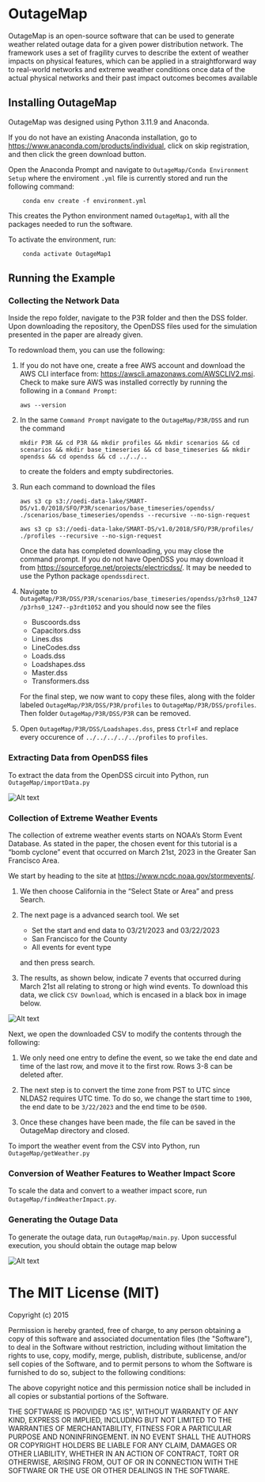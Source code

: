 # OutageMap
OutageMap is an open-source software that can be used to generate weather related outage data for a given power distribution network. The framework uses a set of fragility curves to describe the extent of weather impacts on physical features, which can be applied in a straightforward way to real-world networks and extreme weather conditions once data of the actual physical networks and their past impact outcomes becomes available

## Installing OutageMap
OutageMap was designed using Python 3.11.9 and Anaconda. 

If you do not have an existing Anaconda installation, go to https://www.anaconda.com/products/individual, click on skip registration, and then click the green download button.

Open the Anaconda Prompt and navigate to `OutageMap/Conda Environment Setup` where the enviroment `.yml` file is currently stored and run the following command:
``` shell
	conda env create -f environment.yml
```
This creates the Python environment named `OutageMap1`, with all the packages needed to run the software.

 To activate the environment, run:
``` shell
	conda activate OutageMap1
```
## Running the Example

### Collecting the Network Data
Inside the repo folder, navigate to the P3R folder and then the DSS folder. Upon downloading the repository, the OpenDSS files used for the simulation presented in the paper are already given. 

To redownload them, you can use the following:
1. If you do not have one, create a free AWS account and download the AWS CLI interface from: https://awscli.amazonaws.com/AWSCLIV2.msi. Check to make sure AWS was installed correctly by running the following in a `Command Prompt`:
    ``` shell
    aws --version 
    ```
2. In the same `Command Prompt` navigate to the `OutageMap/P3R/DSS` and run the command 
    ```shell
    mkdir P3R && cd P3R && mkdir profiles && mkdir scenarios && cd scenarios && mkdir base_timeseries && cd base_timeseries && mkdir opendss && cd opendss && cd ../../..
    ```
    to create the folders and empty subdirectories.

3. Run each command to download the files
    ```shell
    aws s3 cp s3://oedi-data-lake/SMART-DS/v1.0/2018/SFO/P3R/scenarios/base_timeseries/opendss/ ./scenarios/base_timeseries/opendss --recursive --no-sign-request
    ```

    ```shell
    aws s3 cp s3://oedi-data-lake/SMART-DS/v1.0/2018/SFO/P3R/profiles/ ./profiles --recursive --no-sign-request
    ```

    Once the data has completed downloading, you may close the command prompt. If you do not have OpenDSS you may download it from https://sourceforge.net/projects/electricdss/. It may be needed to use the Python package `opendssdirect`.

4. Navigate to  `OutageMap/P3R/DSS/P3R/scenarios/base_timeseries/opendss/p3rhs0_1247/p3rhs0_1247--p3rdt1052` and you should now see the files
    -   Buscoords.dss   
    -   Capacitors.dss 
    -	Lines.dss
    -	LineCodes.dss
    -	Loads.dss
    -   Loadshapes.dss
    -   Master.dss
    -	Transformers.dss

    For the final step, we now want to copy these files, along with the folder labeled `OutageMap/P3R/DSS/P3R/profiles` to `OutageMap/P3R/DSS/profiles`. Then folder `OutageMap/P3R/DSS/P3R` can be removed. 

5. Open `OutageMap/P3R/DSS/Loadshapes.dss`, press `Ctrl+F` and replace every occurence of `../../../../../profiles` to `profiles`.

### Extracting Data from OpenDSS files
To extract the data from the OpenDSS circuit into Python, run `OutageMap/importData.py`

![Alt text](imgs/importedPlot.png?raw=true "Title")

### Collection of Extreme Weather Events
The collection of extreme weather events starts on NOAA’s Storm Event Database. As stated in the paper, the chosen event for this tutorial is a “bomb cyclone” event that occurred on March 21st, 2023 in the Greater San Francisco Area. 

We start by heading to the site at https://www.ncdc.noaa.gov/stormevents/. 
1. We then choose California in the “Select State or Area” and press Search. 

2. The next page is a advanced search tool. We set  
    - Set the start and end data to 03/21/2023 and 03/22/2023
    - San Francisco for the County 
    - All events for event type 
    
    and then press search. 

3. The results, as shown below, indicate 7 events that occurred during March 21st all relating to strong or high wind events. To download this data, we click `CSV Download`, which is encased in a black box in image below.

![Alt text](imgs/StormDataResults.png?raw=true "Title")

Next, we open the downloaded CSV to modify the contents through the following:

1. We only need one entry to define the event, so we take the end date and time of the last row, and move it to the first row. Rows 3-8 can be deleted after.

2. The next step is to convert the time zone from PST to UTC since NLDAS2 requires UTC time. To do so, we change the start time to `1900`, the end date to be `3/22/2023` and the end time to be `0500`. 

3. Once these changes have been made, the file can be saved in the OutageMap directory and closed.

To import the weather event from the CSV into Python, run `OutageMap/getWeather.py`

### Conversion of Weather Features to Weather Impact Score
To scale the data and convert to a weather impact score, run `OutageMap/findWeatherImpact.py`. 

### Generating the Outage Data
To generate the outage data, run `OutageMap/main.py`. Upon successful execution, you should obtain the outage map below

![Alt text](imgs/scenario1_outageMapNew.png?raw=true "Title")

The MIT License (MIT)
=====================

Copyright (c) 2015

Permission is hereby granted, free of charge, to any person obtaining a copy
of this software and associated documentation files (the "Software"), to deal
in the Software without restriction, including without limitation the rights
to use, copy, modify, merge, publish, distribute, sublicense, and/or sell
copies of the Software, and to permit persons to whom the Software is
furnished to do so, subject to the following conditions:

The above copyright notice and this permission notice shall be included in all
copies or substantial portions of the Software.

THE SOFTWARE IS PROVIDED "AS IS", WITHOUT WARRANTY OF ANY KIND, EXPRESS OR
IMPLIED, INCLUDING BUT NOT LIMITED TO THE WARRANTIES OF MERCHANTABILITY,
FITNESS FOR A PARTICULAR PURPOSE AND NONINFRINGEMENT. IN NO EVENT SHALL THE
AUTHORS OR COPYRIGHT HOLDERS BE LIABLE FOR ANY CLAIM, DAMAGES OR OTHER
LIABILITY, WHETHER IN AN ACTION OF CONTRACT, TORT OR OTHERWISE, ARISING FROM,
OUT OF OR IN CONNECTION WITH THE SOFTWARE OR THE USE OR OTHER DEALINGS IN THE
SOFTWARE.

<!-- # Code Explanations

## `importData.py`
Line `11` runs the `Master.dss` file to load the circuit. Lines `14-18` acquire the names of all buses, lines, elements, transformers, and loads in the network. Lines `21-26` initialize empty lists that will be used to store the network data.Lines `29-33` loops through all the buses in the network, acquires the data, and adds it to the bus list. Lines `35-64` repeat this process for lines, transformers, and loads. The data that was acquired is specified in the code comments. Lines `66-71` loops through the bus list, assigns the bus data to a node object, and stores the object in a node list. Lines `77-84` loops through line and transformer lists,  assigns the data to a edge object, and stores the object in a edge list. Line `90` creates graph object to represent the network.Lines `95-105` loop through the nodes, adds the nodes to the graph, and then formats the node data into a dictionary. NetworkX does not return a node dictionary with assigned attributes so one is created manually instead. Lines `107-114` loops through the edges, checks if the edge is enabled, and then adds the edge tp the graph along with it's attributes. During this time, the edge vegetation is also determined. Line `117` creates a position mapping for the graph using the bus coordinates. This allows for the physical layout of the network to be displayed. Lines `120-121` plots the graph using labels and arrows. Lines `124` gets the edge list from the graph directly and converts it to a dataframe. Line `125` takes the node dictionary and converts it to a dataframe. Lines`128-129` convert the dataframes to csv files.

### Data Extraction: 
<!-- Lines `19-31` deal with extraction of DSS data from text file formats using re.search function:
-	Bus Data: The readBusData function retrieves the bus name, coordinates, base voltage, and the number of connected nodes from the bus feeder text file.
-	Transformer Data: The readTransformerData function extracts key transformer attributes such as the transformer's name, number of phases, windings, normal high voltage capacity (NormHKVA), winding numbers (Wdg), connection types (ConnType), voltage levels (kV), capacity (kVA), and connected buses from Transformers.dss.
-	Line Code Data: In the readLineCodeData function, parameters such as the line code's name, number of phases, fault rate, resistance matrix (R), reactance matrix (X), capacitance matrix (C), and normal ampacity are parsed from LineCodes.dss.
-	Line Data: The readLineData function extracts information such as the line's name, length, connected buses, number of phases, switch status, enabled status, and the line code from Lines.dss.
-	Load Data: The readLoadData function obtains the load's name, connection type, bus, voltage levels (kV, Vminpu, Vmaxpu), power (kW, kvar), and number of phases from Loads.dss. 

### Organizing Data: 
Lines `36-75` focus on organizing the extracted data into lists for each network component. These lists are then used to construct graph components representing nodes and edges.
-	Node Data: Nodes are created with attributes such as name, voltage, and coordinates, along with geographical data like elevation and vegetation type, which are obtained using HyRiver functions. Elevation data is obtained from HyRiver’s Py3DEP, which utilizes USGS’s 3DEP data. Vegetation data is obtained from HyRiver’s PyGeoHydro, which utilizes the NLCD 2021 for land cover/land use data.
-	Edge Data: Edges represent connections between nodes, incorporating attributes like length, type, elevation and operational status. The midpoint of the edge is used to determine the edge elevation. By averaging the coordinates of two connected nodes, one can utilize the same function for finding the node elevation to find the elevation at the midpoint. -->
<!-- 
### Graph Construction and Visualization: 
The nodes and edges are then aggregated into a graph, specifically the Multi-DiGraph structure, using the Python package NetworkX. This approach allows for detailed attributes to be associated with each node and edge element, facilitating complex network analyses and visualizations. Using ‘nx.draw_networkx’, the graph of the distribution network can be visualized to show the connectivity and layout of network components.

### Exporting Data: 
After visualizing the graph, the last step is to export the data. Although NetworkX allows for the edge list of the graph to be exported directly, the node list must be created manually. To achieve this, as nodes are added to the graph, their information is simultaneously appended to a dictionary called nodeDict. Once the edge and node lists, which contains the attributes for each node and edge, are obtained, they can then be converted to Pandas Dataframes and subsequently exported as CSV files for future use.

## `getWeather.py`
To import the weather event into Python, we utilize the getWeather.py script. The inputs to this script (lines `13-20`) are the node and edge lists, along with the storm event csv file. 

The script is set up so that multiple events can be defined in one csv file, but for the purpose of this tutorial, we only have one event so the loop in lines `27` will only have one iteration. 

Starting from line `27`, we open the csv file and grab the start and end dates and times. Then the loop starting from line `37` loops through each node in the node list. First the coordinates of the node are extracted, then the `getWeatherByCoords` function is called to grab the hourly wind and rain data at the specific coordinate. The wind data is given as uv components and is transformed to wind speed and converted to mph from m/s through line `51-56`.


The next portion of the code determines the weather for the edges by taking the average weather data between two nodes. 
Lines `70-73` grab the node weather data from the event. 
Lines `76-78` create a simple edge list to reference when calculating the average weather. 
Lines `83-87` grab the wind and rain data for the nodes, and lines `90-91` initialize dataframes for the edge weather. 
Lines `94-101` calculate the average wind and rain values between two nodes and adds them to the edge data frames. Lines 104 – 109 rename the edgelist dataframe and then save it to a CSV file.


## `findWeatherImpact.py`

Once the weather event has been downloaded and imported into Python, we need to scale the data and convert to a weather impact score. We will use `findWeatherImpact.py` to calculate it. 

We start by setting the network and paths in lines `6-9`. Lines `12-13` call on `createLevelsAlt` in `mainHelper.py` to generate severity levels for the weather values. 

Lines `16` loops through each weather event that was imported. Lines `FIXTHIS` set the alpha values for node features. Lines `23-27` read in the weather data and remove and the unnamed column in the file. From the weather event, the minimum and maximum values are found then used to create the upper and lower bounds of the forecasted interval.

Lines `36-38` create the vectors to store the upper and lower bounded weather impact scores in. Lines `41-46` loops through each node to normalize its lower and upper bound weather values to be within the range of [0, 1]. Lines `49-50` set the weather impact interval at for all features at each node. 
 
Lines `53-54` calculate the weather impact my multiplying alpha transpose with the weather score. Lines `56-69` formats the weather impact for high and low scenarios, stores the data in a pandas data frame then converts the data frame to a csv and saves it. 
 
Lines `71-133` repeat the exact same process for the edges in the network.

## `main.py`
### Initialization
After all the network and weather impact data has been acquired, the outage data generation can begin using main.py. Lines 8-11 define the feature labels for nodes and edges, the number of severity levels, and the network to be used. Lines 16-44 define the upper and lower bound mean and covariance values used. For this tutorial we are simulating Scenario 1 so the parameters of Scenario 2 are commented out. 
Lines 46-65 load in the node and edge list csvs, initialize forecasted factors and range dictionaries, and construct the graph using the node and edge data. 
### Severity Level Conversion
Lines 68 begins a loop to go through each feature of each component and create the associated severity levels. This function callas on assign_values_to_ranges which takes the minimum and maximum values from a given range, finds the step size based on number of desired levels, and creates bins (with count) that represent the set of severity levels. Specifically Line 71 of main calls the inv parameter of the function since we are considering lower elevation to be more severe. 
### Conditional Probability (Fragility Curves)
Lines 83 creates the lookup table for the mean and standard deviation ranges through createTables. Lines 86-87 loads in the weather impact data generated from the previous section. 
Lines 90-111 calculate the conditional probability of damage for nodes and edges. It loops through each node or edge, finds the weather impact interval associated with the graph component features, then calls generateProb to calculate. 
generateProb starts by checking if the node is valid and initializes lists to store severity levels, impact means, and squared standard deviations. Then a loop is called to cycle through each feature of the component, finds it severity level using findLevel, which facilitates the lookup table. From the severity level, the mean and standard deviation values can be found and stored. Once every feature has been looped through, the feature vector (random variable), the mean vector and covariance matrix can be created. Then these variables are passed to the mvncdf function to find the conditional probability. The resulting probability is returned from the function.
### Joint Probability of Service Outage
Once the conditional probabilities of damage have been determined, then the joint probability of service outage at each node can be calculated. The list of conditional probabilities for the nodes and edge, along with the graph structure are passed to probOfNodeAndParent. 
probOfNodeAndParent starts by creating initializing a new list to store the joint probabilities. This is done by copying the node probability list. Starting from the root node, a queue is then initialized for breadth first search of the graph, processing each nodes child sequentially.  ally. For each parent-child pair, it updates the child's probability by applying the inclusion-exclusion principle on the probabilities of the parent, child, and their connecting edge. The updated probability list is returned.
### Visualizing the Results
After probOfNodeAndParent is returned, we now have the joint probability of service outage (in the form of a interval) for all the nodes in the network. To visualize the results, we take the mean of the interval, and utilize the plotTreeWithProb function. plotTreeWithProb creates a figure of the graph using networkx and defines a color map corresponding to the probability of service outage. In the colormap, green means a low probability and red indicates a high probability. Each node is then colored according to their probability and the figured is displayed. --> 
